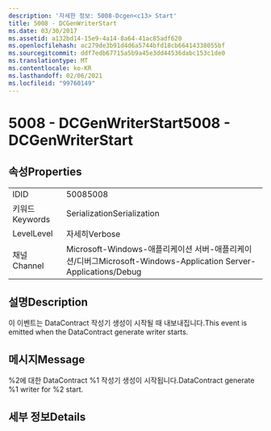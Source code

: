 ```yaml
---
description: '자세한 정보: 5008-Dcgen<c13> Start'
title: 5008 - DCGenWriterStart
ms.date: 03/30/2017
ms.assetid: a132bd14-15e9-4a14-8a64-41ac85adf620
ms.openlocfilehash: ac279de3b91d4d6a5744bfd18cb66414338055bf
ms.sourcegitcommit: ddf7edb67715a5b9a45e3dd44536dabc153c1de0
ms.translationtype: MT
ms.contentlocale: ko-KR
ms.lasthandoff: 02/06/2021
ms.locfileid: "99760149"
---
```

# <a name="5008---dcgenwriterstart"></a><span data-ttu-id="9fe04-103">5008 - DCGenWriterStart</span><span class="sxs-lookup"><span data-stu-id="9fe04-103">5008 - DCGenWriterStart</span></span>

## <a name="properties"></a><span data-ttu-id="9fe04-104">속성</span><span class="sxs-lookup"><span data-stu-id="9fe04-104">Properties</span></span>  
  
|||  
|-|-|  
|<span data-ttu-id="9fe04-105">ID</span><span class="sxs-lookup"><span data-stu-id="9fe04-105">ID</span></span>|<span data-ttu-id="9fe04-106">5008</span><span class="sxs-lookup"><span data-stu-id="9fe04-106">5008</span></span>|  
|<span data-ttu-id="9fe04-107">키워드</span><span class="sxs-lookup"><span data-stu-id="9fe04-107">Keywords</span></span>|<span data-ttu-id="9fe04-108">Serialization</span><span class="sxs-lookup"><span data-stu-id="9fe04-108">Serialization</span></span>|  
|<span data-ttu-id="9fe04-109">Level</span><span class="sxs-lookup"><span data-stu-id="9fe04-109">Level</span></span>|<span data-ttu-id="9fe04-110">자세히</span><span class="sxs-lookup"><span data-stu-id="9fe04-110">Verbose</span></span>|  
|<span data-ttu-id="9fe04-111">채널</span><span class="sxs-lookup"><span data-stu-id="9fe04-111">Channel</span></span>|<span data-ttu-id="9fe04-112">Microsoft-Windows-애플리케이션 서버-애플리케이션/디버그</span><span class="sxs-lookup"><span data-stu-id="9fe04-112">Microsoft-Windows-Application Server-Applications/Debug</span></span>|  
  
## <a name="description"></a><span data-ttu-id="9fe04-113">설명</span><span class="sxs-lookup"><span data-stu-id="9fe04-113">Description</span></span>  

 <span data-ttu-id="9fe04-114">이 이벤트는 DataContract 작성기 생성이 시작될 때 내보내집니다.</span><span class="sxs-lookup"><span data-stu-id="9fe04-114">This event is emitted when the DataContract generate writer starts.</span></span>  
  
## <a name="message"></a><span data-ttu-id="9fe04-115">메시지</span><span class="sxs-lookup"><span data-stu-id="9fe04-115">Message</span></span>  

 <span data-ttu-id="9fe04-116">%2에 대한 DataContract %1 작성기 생성이 시작됩니다.</span><span class="sxs-lookup"><span data-stu-id="9fe04-116">DataContract generate %1 writer for %2 start.</span></span>  
  
## <a name="details"></a><span data-ttu-id="9fe04-117">세부 정보</span><span class="sxs-lookup"><span data-stu-id="9fe04-117">Details</span></span>
